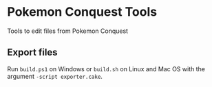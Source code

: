 # Pokemon Conquest Tools

Tools to edit files from Pokemon Conquest

## Export files

Run `build.ps1` on Windows or `build.sh` on Linux and Mac OS with the
argument `-script exporter.cake`.
